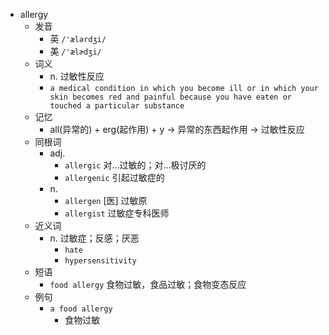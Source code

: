 - allergy
  - 发音
    - 英 `/'ælərdʒi/`
    - 美 `/'ælɚdʒi/`
  - 词义
    - n. 过敏性反应
    - `a medical condition in which you become ill or in which your skin becomes red and painful because you have eaten or touched a particular substance`
  - 记忆
    - all(异常的) + erg(起作用) + y → 异常的东西起作用 → 过敏性反应
  - 同根词
    - adj.
      - `allergic` 对…过敏的；对…极讨厌的
      - `allergenic` 引起过敏症的
    - n.
      - `allergen` [医] 过敏原
      - `allergist` 过敏症专科医师
  - 近义词
    - n. 过敏症；反感；厌恶
      - `hate`
      - `hypersensitivity`
  - 短语
    - `food allergy` 食物过敏，食品过敏；食物变态反应 
  - 例句
    - `a food allergy`
      - 食物过敏


